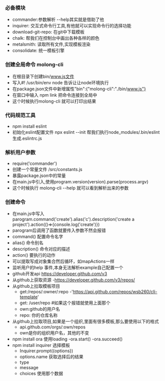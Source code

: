 ### 必备模块
+ commander:参数解析 --help其实就是借助了他
+ inquirer: 交互式命令行工具,有他就可以实现命令行的选择功能
+ download-git-repo: 在git中下载模板
+ chalk: 帮我们在控制台中画出各种各样的颜色
+ metalsmith: 读取所有文件,实现模板渲染
+ consolidate: 统一模板引擎

### 创建全局命令 molong-cli
+ 在根目录下创建bin/www.js文件
+ 写入#! /usr/bin/env node 告诉让让node环境执行
+ 在package.json文件中新增属性"bin":{"molong-cli":"./bin/www.js"}
+ 在窗口中输入 npm link 把命令连接到全局中
+ 这个时候执行molong-cli 就可以打印出结果

### 代码规范工具
+ npm install eslint
+ 初始化eslint配置文件 npx  eslint --init 帮我们执行node_modules/.bin/eslint 生成.eslintrc.js

### 解析用户参数
+ require('commander')
+ 创建一个常量文件 /src/constants.js
+ 暴露package.json中的常量
+ 在main.js中引入,使用program.version(version).parse(process.argv)
+ 这个时候执行 molong-cli --help 就可以看到解析出来的参数
### 创建命令
+ 在main.js中写入 parogram.command('create').alias('c').description('create a project').action(()=>{console.log('create')})
+ parogram后调用了函数就要传入参数不然会报错
+ command() 配置命令名字
+ alias() 命令别名
+ description() 命令对应的描述
+ action() 要执行的动作
+ 可以提取写成对象集合然后循环，如mapActions一样
+ 监听用户的help 事件,本身无法解析example自己配置一个
+ github开发api https://developer.github.com/v3
+ 从github上获取资源
  -https://developer.github.com/v3/repos/
+ 从github上拉取模板项目
  - get:/repos/:owner/:repo
    -'https://api.github.com/repos/wsb260/cli-template'
  - get: /user/repo #如果这个报错就使用上面那个
  - own:github的用户名
  - repo: 你的仓库名称
+ 从github上拉取项目,如果是一个组织,里面有很多模板,那么要使用以下的格式
  - api.github.com/orgs/:own/repos
  - own是你的组织用户名，其他的不变
+ npm install ora 使用loading
  -ora.start()
  -ora.succeed()
+ npm install inquirer 选择模板
  - Inquirer.prompt({options})
  - options.name 获取选择后的结果
  - type
  - message
  - choices 使用那个数据
